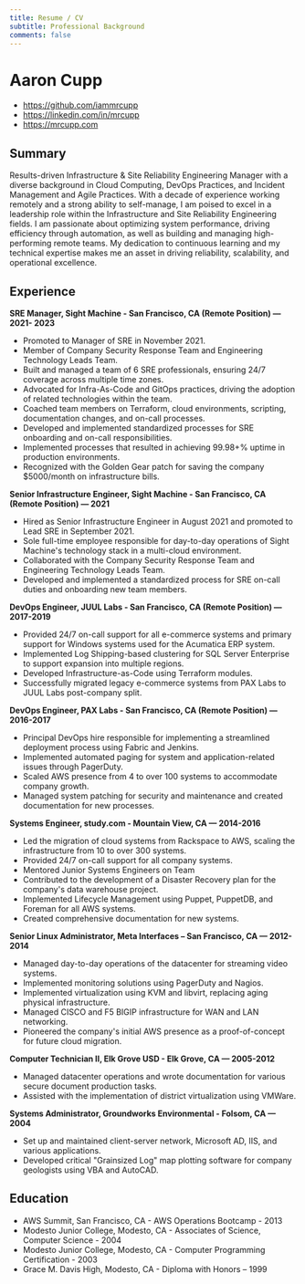 ```yaml
---
title: Resume / CV
subtitle: Professional Background
comments: false
---
```


# Aaron Cupp
- https://github.com/iammrcupp
- https://linkedin.com/in/mrcupp
- https://mrcupp.com

## Summary 
Results-driven Infrastructure & Site Reliability Engineering Manager with a diverse background in Cloud Computing, DevOps Practices, and Incident Management and Agile Practices. With a decade of experience working remotely and a strong ability to self-manage, I am poised to excel in a leadership role within the Infrastructure and Site Reliability Engineering fields. I am passionate about optimizing system performance, driving efficiency through automation, as well as building and managing high-performing remote teams. My dedication to continuous learning and my technical expertise makes me an asset in driving reliability, scalability, and operational excellence.

## Experience
**SRE Manager, Sight Machine - San Francisco, CA (Remote Position) — 2021- 2023**
* Promoted to Manager of SRE in November 2021.
* Member of Company Security Response Team and Engineering Technology Leads Team.
* Built and managed a team of 6 SRE professionals, ensuring 24/7 coverage across multiple time zones.
* Advocated for Infra-As-Code and GitOps practices, driving the adoption of related technologies within the team.
* Coached team members on Terraform, cloud environments, scripting, documentation changes, and on-call processes.
* Developed and implemented standardized processes for SRE onboarding and on-call responsibilities.
* Implemented processes that resulted in achieving 99.98+% uptime in production environments.
* Recognized with the Golden Gear patch for saving the company $5000/month on infrastructure bills.

**Senior Infrastructure Engineer, Sight Machine - San Francisco, CA (Remote Position) — 2021**
* Hired as Senior Infrastructure Engineer in August 2021 and promoted to Lead SRE in September 2021.
* Sole full-time employee responsible for day-to-day operations of Sight Machine's technology stack in a multi-cloud environment.
* Collaborated with the Company Security Response Team and Engineering Technology Leads Team.
* Developed and implemented a standardized process for SRE on-call duties and onboarding new team members.

**DevOps Engineer, JUUL Labs - San Francisco, CA (Remote Position) — 2017-2019**
* Provided 24/7 on-call support for all e-commerce systems and primary support for Windows systems used for the Acumatica ERP system.
* Implemented Log Shipping-based clustering for SQL Server Enterprise to support expansion into multiple regions.
* Developed Infrastructure-as-Code using Terraform modules.
* Successfully migrated legacy e-commerce systems from PAX Labs to JUUL Labs post-company split.

**DevOps Engineer, PAX Labs - San Francisco, CA (Remote Position) — 2016-2017**
*	Principal DevOps hire responsible for implementing a streamlined deployment process using Fabric and Jenkins.
*	Implemented automated paging for system and application-related issues through PagerDuty.
*	Scaled AWS presence from 4 to over 100 systems to accommodate company growth.
*	Managed system patching for security and maintenance and created documentation for new processes.

**Systems Engineer, study.com - Mountain View, CA — 2014-2016**
*	Led the migration of cloud systems from Rackspace to AWS, scaling the infrastructure from 10 to over 300 systems.
*	Provided 24/7 on-call support for all company systems.
*	Mentored Junior Systems Engineers on Team
*	Contributed to the development of a Disaster Recovery plan for the company's data warehouse project.
*	Implemented Lifecycle Management using Puppet, PuppetDB, and Foreman for all AWS systems.
*	Created comprehensive documentation for new systems.

**Senior Linux Administrator, Meta Interfaces – San Francisco, CA — 2012-2014**
*	Managed day-to-day operations of the datacenter for streaming video systems.
*	Implemented monitoring solutions using PagerDuty and Nagios.
*	Implemented virtualization using KVM and libvirt, replacing aging physical infrastructure.
*	Managed CISCO and F5 BIGIP infrastructure for WAN and LAN networking.
*	Pioneered the company's initial AWS presence as a proof-of-concept for future cloud migration.

**Computer Technician II, Elk Grove USD - Elk Grove, CA — 2005-2012**
*	Managed datacenter operations and wrote documentation for various secure document production tasks.
*	Assisted with the implementation of district virtualization using VMWare.

**Systems Administrator, Groundworks Environmental - Folsom, CA — 2004**
*	Set up and maintained client-server network, Microsoft AD, IIS, and various applications.
*	Developed critical "Grainsized Log" map plotting software for company geologists using VBA and AutoCAD.


## Education
- AWS Summit, San Francisco, CA - AWS Operations Bootcamp - 2013
- Modesto Junior College, Modesto, CA - Associates of Science, Computer Science - 2004
- Modesto Junior College, Modesto, CA - Computer Programming Certification - 2003
- Grace M. Davis High, Modesto, CA - Diploma with Honors – 1999
